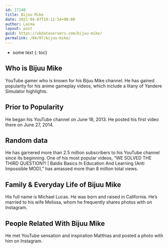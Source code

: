 ```yaml
---
id: 17140
title: Bijuu Mike
date: 2021-04-07T19:12:54+00:00
author: Laima
layout: post
guid: https://ukdataservers.com/bijuu-mike/
permalink: /04/07/bijuu-mike/
---
```


* some text
{: toc}


## Who is Bijuu Mike
                  
                  
                  
YouTube gamer who is known for his Bijuu Mike channel. He has gained popularity for his anime gameplay videos, which include a litany of Yandere Simulator highlights. 
                  
              
            
              
            
                
                
                
## Prior to Popularity
                  
                  
                  
He began his YouTube channel on June 18, 2013. He posted his first video there on June 27, 2014. 
                  
              
            
              
            
                
                
                
## Random data
                  
                  
                  
He has garnered more than 2.5 million subscribers to his YouTube channel since its beginning. One of his most popular videos, &#8220;WE SOLVED THE THIRD QUESTION?! | Baldis Basics In Education And Learning (Anti Impossible MOD),&#8221; has amassed more than 8 million total views. 
                  
              
            
              
            
                
                
                
## Family & Everyday Life of Bijuu Mike
                  
                  
                  
His full name is Michael Lucas. He was born and raised in California. He&#8217;s married to his wife Melissa, whom he frequently shares photos with on Instagram. 
                  
              
            
              
            
                
                
                
## People Related With Bijuu Mike
                  
                  
                  
He met YouTube sensation and inspiration Matthias and posted a photo with him on Instagram. 
                  
              
            
              
            
                
              
            
              
              
            
            
              
            
          
          
          